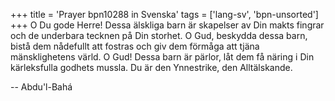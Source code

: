 +++
title = 'Prayer bpn10288 in Svenska'
tags = ['lang-sv', 'bpn-unsorted']
+++
O Du gode Herre! Dessa älskliga barn är skapelser av Din makts fingrar och de underbara tecknen på Din storhet. O Gud, beskydda dessa barn, bistå dem nådefullt att fostras och giv dem förmåga att tjäna mänsklighetens värld. O Gud! Dessa barn är pärlor, låt dem få näring i Din kärleksfulla godhets mussla.
Du är den Ynnestrike, den Alltälskande.

-- Abdu'l-Bahá
